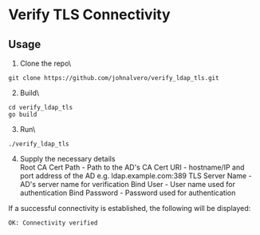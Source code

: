 # Verify TLS Connectivity

## Usage

1. Clone the repo\
```
git clone https://github.com/johnalvero/verify_ldap_tls.git
```
2. Build\
```
cd verify_ldap_tls
go build
```
3. Run\
```
./verify_ldap_tls
```
4. Supply the necessary details\
Root CA Cert Path - Path to the AD's CA Cert
URI - hostname/IP and port address of the AD e.g. ldap.example.com:389
TLS Server Name - AD's server name for verification
Bind User - User name used for authentication
Bind Password - Password used for authentication

If a successful connectivity is established, the following will be displayed:
```
OK: Connectivity verified
```
